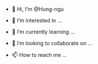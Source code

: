 - 👋 Hi, I’m @Hung-ngu
- 👀 I’m interested in ...

- 🌱 I’m currently learning ...
- 💞️ I’m looking to collaborate on ...
- 📫 How to reach me ...

<!---
Hung-ngu/Hung-ngu is a ✨ special ✨ repository because its `README.md` (this file) appears on your GitHub profile.
You can click the Preview link to take a look at your changes.
--->
